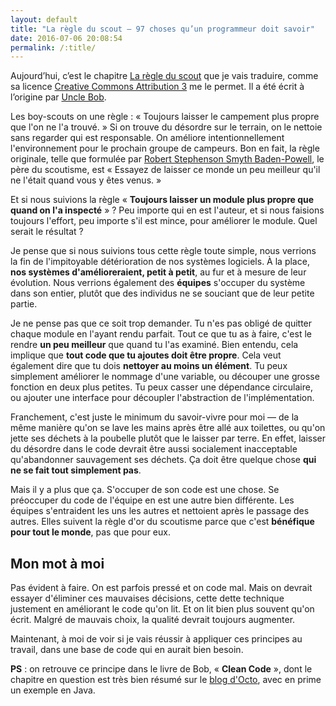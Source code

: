 ```yaml
---
layout: default
title: "La règle du scout — 97 choses qu’un programmeur doit savoir"
date: 2016-07-06 20:08:54
permalink: /:title/
---
```

Aujourd’hui, c’est le chapitre [La règle du scout](http://programmer.97things.oreilly.com/wiki/index.php/The_Boy_Scout_Rule) que je vais traduire, comme sa licence [Creative Commons Attribution 3](http://creativecommons.org/licenses/by/3.0/us/ "http://creativecommons.org/licenses/by/3.0/us/") me le permet. Il a été écrit à l’origine par [Uncle Bob](http://programmer.97things.oreilly.com/wiki/index.php/Uncle_Bob).

<!--excerpt-->

Les boy-scouts on une règle : « Toujours laisser le campement plus propre que l'on ne l'a trouvé. » Si on trouve du désordre sur le terrain, on le nettoie sans regarder qui est responsable. On améliore intentionnellement l'environnement pour le prochain groupe de campeurs. Bon en fait, la règle originale, telle que formulée par [Robert Stephenson Smyth Baden-Powell](https://fr.wikipedia.org/wiki/Robert_Baden-Powell), le père du scoutisme, est « Essayez de laisser ce monde un peu meilleur qu'il ne l'était quand vous y êtes venus. »

Et si nous suivions la règle « **Toujours laisser un module plus propre que quand on l'a inspecté** » ? Peu importe qui en est l'auteur, et si nous faisions toujours l'effort, peu importe s'il est mince, pour améliorer le module. Quel serait le résultat ?

Je pense que si nous suivions tous cette règle toute simple, nous verrions la fin de l'impitoyable détérioration de nos systèmes logiciels. À la place, **nos systèmes d'amélioreraient, petit à petit**, au fur et à mesure de leur évolution. Nous verrions également des **équipes** s'occuper du système dans son entier, plutôt que des individus ne se souciant que de leur petite partie.

Je ne pense pas que ce soit trop demander. Tu n'es pas obligé de quitter chaque module en l'ayant rendu parfait. Tout ce que tu as à faire, c'est le rendre **un peu meilleur** que quand tu l'as examiné. Bien entendu, cela implique que **tout code que tu ajoutes doit être propre**. Cela veut également dire que tu dois **nettoyer au moins un élément**. Tu peux simplement améliorer le nommage d'une variable, ou découper une grosse fonction en deux plus petites. Tu peux casser une dépendance circulaire, ou ajouter une interface pour découpler l'abstraction de l'implémentation.

Franchement, c'est juste le minimum du savoir-vivre pour moi — de la même manière qu'on se lave les mains après être allé aux toilettes, ou qu'on jette ses déchets à la poubelle plutôt que le laisser par terre. En effet, laisser du désordre dans le code devrait être aussi socialement inacceptable qu'abandonner sauvagement ses déchets. Ça doit être quelque chose **qui ne se fait tout simplement pas**.

Mais il y a plus que ça. S'occuper de son code est une chose. Se préoccuper du code de l'équipe en est une autre bien différente. Les équipes s'entraident les uns les autres et nettoient après le passage des autres. Elles suivent la règle d'or du scoutisme parce que c'est **bénéfique pour tout le monde**, pas que pour eux.

## Mon mot à moi

Pas évident à faire. On est parfois pressé et on code mal. Mais on devrait essayer d'éliminer ces mauvaises décisions, cette dette technique justement en améliorant le code qu'on lit. Et on lit bien plus souvent qu'on écrit. Malgré de mauvais choix, la qualité devrait toujours augmenter.

Maintenant, à moi de voir si je vais réussir à appliquer ces principes au travail, dans une base de code qui en aurait bien besoin.

**PS** : on retrouve ce principe dans le livre de Bob, « **Clean Code** », dont le chapitre en question est très bien résumé sur le [blog d'Octo](http://blog.octo.com/scout-toujours/), avec en prime un exemple en Java.
